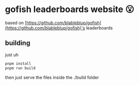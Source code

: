 # gofish leaderboards website 😮

based on [https://github.com/blableblup/gofish](https://github.com/blableblup/gofish)'s
leaderboards

## building
just uh
```bash
pnpm install
pnpm run build
```
then just serve the files inside the ./build folder
